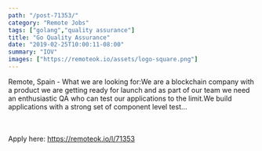 ```yaml
---
path: "/post-71353/"
category: "Remote Jobs"
tags: ["golang","quality assurance"]
title: "Go Quality Assurance"
date: "2019-02-25T10:00:11-08:00"
summary: "IOV"
images: ["https://remoteok.io/assets/logo-square.png"]
---
```


Remote, Spain - What we are looking for:We are a blockchain company with a product we are getting ready for launch and as part of our team we need an enthusiastic QA who can test our applications to the limit.We build applications with a strong set of component level test...

<br/>
<br/>
Apply here: <A HREF="https://remoteok.io/l/71353">https://remoteok.io/l/71353</A>
